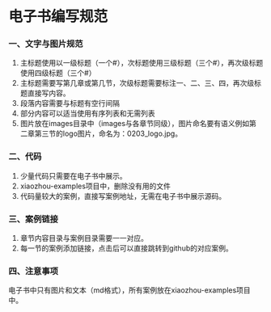 # 电子书编写规范

### 一、文字与图片规范

1. 主标题使用以一级标题（一个#），次标题使用三级标题（三个#），再次级标题使用四级标题（三个#）
2. 主标题需要写第几章或第几节，次级标题需要标注一、二、三、四，再次级标题直接写内容。
3. 段落内容需要与标题有空行间隔
4. 部分内容可以适当使用有序列表和无需列表
5. 图片放在images目录中（images与各章节同级），图片命名要有语义例如第二章第三节的logo图片，命名为：0203_logo.jpg。

### 二、代码

1. 少量代码只需要在电子书中展示。
2. xiaozhou-examples项目中，删除没有用的文件
3. 代码量较大的案例，直接写案例地址，无需在电子书中展示源码。

### 三、案例链接

1. 章节内容目录与案例目录需要一一对应。
2. 每一节的案例添加链接，点击后可以直接跳转到github的对应案例。

### 四、注意事项

电子书中只有图片和文本（md格式），所有案例放在xiaozhou-examples项目中。
